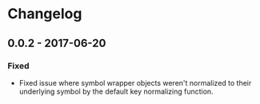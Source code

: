 # Changelog

## 0.0.2 - 2017-06-20
### Fixed
- Fixed issue where symbol wrapper objects weren't normalized to their underlying symbol by the default key normalizing function.
